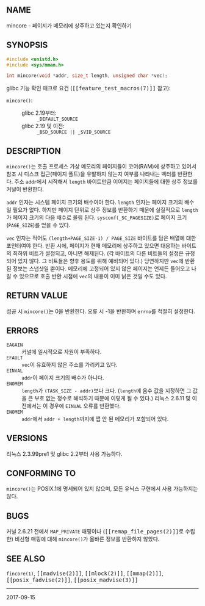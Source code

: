 ## NAME

mincore - 페이지가 메모리에 상주하고 있는지 확인하기

## SYNOPSIS

```c
#include <unistd.h>
#include <sys/mman.h>

int mincore(void *addr, size_t length, unsigned char *vec);
```

glibc 기능 확인 매크로 요건 (<tt>[[feature_test_macros(7)]]</tt> 참고):

<dl>
<dt><code>mincore()</code>:</dt>
<dd>
 <dl>
 <dt>glibc 2.19부터:</dt>
 <dd><code>_DEFAULT_SOURCE</code></dd>
 <dt>glibc 2.19 및 이전:</dt>
 <dd><code>_BSD_SOURCE || _SVID_SOURCE</code></dd>
 </dl>
</dd>
</dl>

## DESCRIPTION

`mincore()`는 호출 프로세스 가상 메모리의 페이지들이 코어(RAM)에 상주하고 있어서 참조 시 디스크 접근(페이지 폴트)을 유발하지 않는지 여부를 나타내는 벡터를 반환한다. 주소 `addr`에서 시작해서 `length` 바이트만큼 이어지는 페이지들에 대한 상주 정보를 커널이 반환한다.

`addr` 인자는 시스템 페이지 크기의 배수여야 한다. `length` 인자는 페이지 크기의 배수일 필요가 없다. 하지만 페이지 단위로 상주 정보를 반환하기 때문에 실질적으로 `length`가 페이지 크기의 다음 배수로 올림 된다. `sysconf(_SC_PAGESIZE)`로 페이지 크기(`PAGE_SIZE`)를 얻을 수 있다.

`vec` 인자는 적어도 `(length+PAGE_SIZE-1) / PAGE_SIZE` 바이트를 담은 배열에 대한 포인터여야 한다. 반환 시에, 페이지가 현재 메모리에 상주하고 있으면 대응하는 바이트의 최하위 비트가 설정되고, 아니면 해제된다. (각 바이트의 다른 비트들의 설정은 규정되어 있지 않다. 그 비트들은 향후 용도를 위해 예비되어 있다.) 당연하지만 `vec`에 반환된 정보는 스냅샷일 뿐이다. 메모리에 고정되어 있지 않은 페이지는 언제든 들어오고 나갈 수 있으므로 호출 반환 시점에 `vec`의 내용이 이미 낡은 것일 수도 있다.

## RETURN VALUE

성공 시 `mincore()`는 0을 반환한다. 오류 시 -1을 반환하며 `errno`를 적절히 설정한다.

## ERRORS

<dl>
<dt><code>EAGAIN</code></dt>
<dd>커널에 일시적으로 자원이 부족하다.</dd>
<dt><code>EFAULT</code></dt>
<dd><code>vec</code>이 유효하지 않은 주소를 가리키고 있다.</dd>
<dt><code>EINVAL</code></dt>
<dd><code>addr</code>이 페이지 크기의 배수가 아니다.</dd>
<dt><code>ENOMEM</code></dt>
<dd><code>length</code>가 <code>(TASK_SIZE - addr)</code>보다 크다. (<code>length</code>에 음수 값을 지정하면 그 값을 큰 부호 없는 정수로 해석하기 때문에 이렇게 될 수 있다.) 리눅스 2.6.11 및 이전에서는 이 경우에 <code>EINVAL</code> 오류를 반환했다.</dd>
<dt><code>ENOMEM</code></dt>
<dd><code>addr</code>에서 <code>addr + length</code>까지에 맵 안 된 메모리가 포함되어 있다.</dd>
</dl>

## VERSIONS

리눅스 2.3.99pre1 및 glibc 2.2부터 사용 가능하다.

## CONFORMING TO

`mincore()`는 POSIX.1에 명세되어 있지 않으며, 모든 유닉스 구현에서 사용 가능하지는 않다.

## BUGS

커널 2.6.21 전에서 `MAP_PRIVATE` 매핑이나 (<tt>[[remap_file_pages(2)]]</tt>로 수립한) 비선형 매핑에 대해 `mincore()`가 올바른 정보를 반환하지 않았다.

## SEE ALSO

`fincore(1)`, <tt>[[madvise(2)]]</tt>, <tt>[[mlock(2)]]</tt>, <tt>[[mmap(2)]]</tt>, <tt>[[posix_fadvise(2)]]</tt>, <tt>[[posix_madvise(3)]]</tt>

----

2017-09-15
